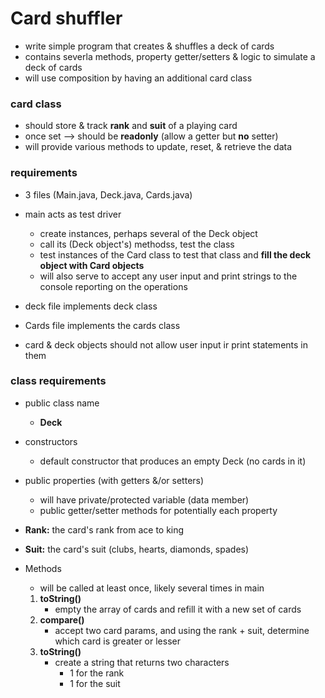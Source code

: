 # Card shuffler 

- write simple program that creates & shuffles a deck of cards 
- contains severla methods, property getter/setters & logic to simulate a deck of cards 
- will use composition by having an additional card class 

### card class
- should store & track __rank__ and __suit__ of a playing card  
- once set --> should be __readonly__ 
    (allow a getter but __no__ setter) 
- will provide various methods to update, reset, & retrieve the data 


### requirements 
- 3 files (Main.java, Deck.java, Cards.java)
- main acts as test driver 
    - create instances, perhaps several of the Deck object 
    - call its (Deck object's) methodss, test the class 
    - test instances of the Card class to test that class and __fill the deck object with Card objects__ 
    - will also serve to accept any user input and print strings to the console reporting on the operations 
- deck file implements deck class 
- Cards file implements the cards class

- card & deck objects should not allow user input ir print statements in them 



### class requirements 
- public class name
    - __Deck__ 
- constructors
    - default constructor that produces an empty Deck (no cards in it) 
- public properties (with getters &/or setters) 
    - will have private/protected variable (data member) 
    - public getter/setter methods for potentially each property 

- __Rank:__ the card's rank from ace to king 
- __Suit:__ the card's suit (clubs, hearts, diamonds, spades) 

- Methods 
    - will be called at least once, likely several times in main 
    1. __toString()__ 
        - empty the array of cards and refill it with a new set of cards 
    2. __compare()__ 
        - accept two card params, and using the rank + suit, determine which card is greater or lesser 
    3. __toString()__ 
        - create a string that returns two characters
            - 1 for the rank 
            - 1 for the suit 

